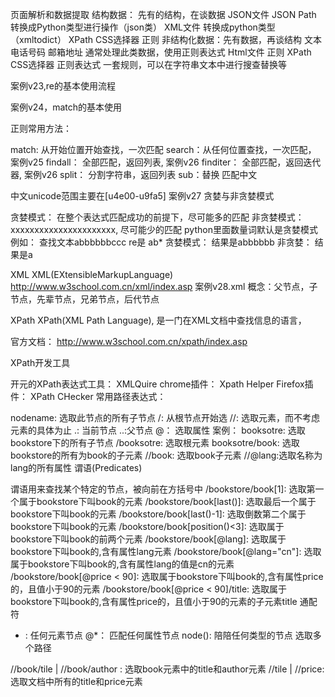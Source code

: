 页面解析和数据提取
    结构数据： 先有的结构，在谈数据
        JSON文件
        JSON Path
        转换成Python类型进行操作（json类）
    XML文件
        转换成python类型（xmltodict）
        XPath
        CSS选择器
        正则
    非结构化数据：先有数据，再谈结构
        文本
        电话号码
        邮箱地址
        通常处理此类数据，使用正则表达式
    Html文件
        正则
        XPath
        CSS选择器
        正则表达式
        一套规则，可以在字符串文本中进行搜查替换等

案例v23,re的基本使用流程

案例v24，match的基本使用

正则常用方法：

match: 从开始位置开始查找，一次匹配
search：从任何位置查找，一次匹配， 案例v25
findall： 全部匹配，返回列表, 案例v26
finditer： 全部匹配，返回迭代器, 案例v26
split： 分割字符串，返回列表
sub：替换
匹配中文

中文unicode范围主要在[u4e00-u9fa5]
案例v27
贪婪与非贪婪模式

贪婪模式： 在整个表达式匹配成功的前提下，尽可能多的匹配
非贪婪模式： xxxxxxxxxxxxxxxxxxxxxx, 尽可能少的匹配
python里面数量词默认是贪婪模式
例如：
查找文本abbbbbbccc
re是 ab*
贪婪模式： 结果是abbbbbb
非贪婪： 结果是a

XML
XML(EXtensibleMarkupLanguage)
http://www.w3school.com.cn/xml/index.asp
案例v28.xml
概念：父节点，子节点，先辈节点，兄弟节点，后代节点

XPath
XPath(XML Path Language), 是一门在XML文档中查找信息的语言，

官方文档： http://www.w3school.com.cn/xpath/index.asp

XPath开发工具

开元的XPath表达式工具： XMLQuire
chrome插件： Xpath Helper
Firefox插件： XPath CHecker
常用路径表达式：

nodename: 选取此节点的所有子节点
/: 从根节点开始选
//: 选取元素，而不考虑元素的具体为止
.: 当前节点
..:父节点
@： 选取属性
案例：
booksotre: 选取bookstore下的所有子节点
/booksotre: 选取根元素
booksotre/book: 选取bookstore的所有为book的子元素
//book: 选取book子元素
//@lang:选取名称为lang的所有属性
谓语(Predicates)

谓语用来查找某个特定的节点，被向前在方括号中
/bookstore/book[1]: 选取第一个属于bookstore下叫book的元素
/bookstore/book[last()]: 选取最后一个属于bookstore下叫book的元素
/bookstore/book[last()-1]: 选取倒数第二个属于bookstore下叫book的元素
/bookstore/book[position()<3]: 选取属于bookstore下叫book的前两个元素
/bookstore/book[@lang]: 选取属于bookstore下叫book的,含有属性lang元素
/bookstore/book[@lang="cn"]: 选取属于bookstore下叫book的,含有属性lang的值是cn的元素
/bookstore/book[@price < 90]: 选取属于bookstore下叫book的,含有属性price的，且值小于90的元素
/bookstore/book[@price < 90]/title: 选取属于bookstore下叫book的,含有属性price的，且值小于90的元素的子元素title
通配符

* : 任何元素节点
@*： 匹配任何属性节点
node(): 陪陪任何类型的节点
选取多个路径

//book/tile | //book/author : 选取book元素中的title和author元素
//tile | //price: 选取文档中所有的title和price元素